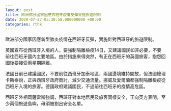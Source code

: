 ```yaml
---
layout: post
title: 歐洲部分國家因應西班牙疫情反彈實施旅遊限制　
date: 2020-07-27 05:38:58.000000000 +08:00
categories: rthk
---
```


歐洲部分國家因應新型肺炎疫情在西班牙反彈，實施針對西班牙的旅遊限制。

英國宣布從西班牙入境的人，要強制隔離檢疫14日，又建議國民如非必要，不要前往西班牙國內主要地區。由於措施來得突然，有正在西班牙的英國旅客，抱怨回國後要接受兩星期隔離。

法國日前已建議國民，不要前往西班牙加泰地區，兩國邊境維持開放，但法國總理卡斯泰說，正與西班牙政府商討，減少交通流量。挪威及愛爾蘭都強制隔離檢疫從西班牙入境的旅客。德國政府建議國民，不過前往西班牙的疫情高危區。

西班牙外相岡薩雷斯強調，西班牙對本地居民及旅客同樣安全，正向英方表明，至少兩個旅遊島嶼，毋須被剔出安全名單。
